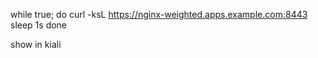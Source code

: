 while true; do
   curl -ksL https://nginx-weighted.apps.example.com:8443
   sleep 1s
done

show in kiali